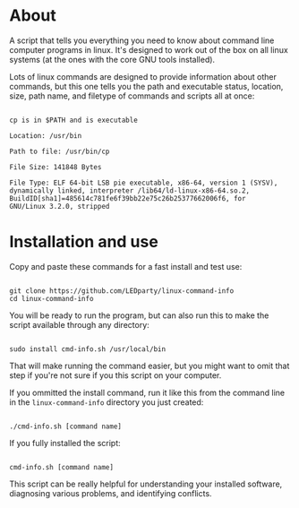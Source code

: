 # About

A script that tells you everything you need to know about command line 
computer programs in linux. It's designed to work out of the box on all
linux systems (at the ones with the core GNU tools installed).

Lots of linux commands are designed to provide information about other
commands, but this one tells you the path and executable status, location,
size, path name, and filetype of commands and scripts all at once:

<pre><code>
cp is in $PATH and is executable

Location: /usr/bin

Path to file: /usr/bin/cp

File Size: 141848 Bytes

File Type: ELF 64-bit LSB pie executable, x86-64, version 1 (SYSV),
dynamically linked, interpreter /lib64/ld-linux-x86-64.so.2,
BuildID[sha1]=485614c781fe6f39bb22e75c26b25377662006f6, for
GNU/Linux 3.2.0, stripped
</pre></code>

# Installation and use

Copy and paste these commands for a fast install and test use:

<pre><code>
git clone https://github.com/LEDparty/linux-command-info
cd linux-command-info
</pre></code>

You will be ready to run the program, but can also run this to make the
script available through any directory:

<pre><code>
sudo install cmd-info.sh /usr/local/bin
</pre></code>

That will make running the command easier, but you might want to omit that
step if you're not sure if you this script on your computer.

If you ommitted the install command, run it like this from the command
line in the `linux-command-info` directory you just created:

<pre><code>
./cmd-info.sh [command name]
</pre></code>

If you fully installed the script:

<pre><code>
cmd-info.sh [command name]
</pre></code>

This script can be really helpful for understanding your installed software,
diagnosing various problems, and identifying conflicts.
